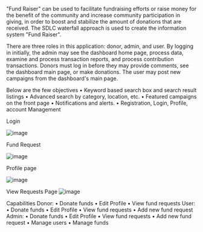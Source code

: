 "Fund Raiser" can be used to facilitate fundraising efforts or raise money for the benefit of the community and increase community participation in giving, in order to boost and stabilize the amount of donations that are received. The SDLC waterfall approach is used to create the information system "Fund Raiser".

There are three roles in this application: donor, admin, and user. By logging in initially, the admin may see the dashboard home page, process data, examine and process transaction reports, and process contribution transactions. Donors must log in before they may provide comments, see the dashboard main page, or make donations. The user may post new campaigns from the dashboard's main page.

Below are the few objectives
•	Keyword based search box and search result listings 
•	Advanced search by category, location, etc.
•	Featured campaigns on the front page 
•	Notifications and alerts. 
•	Registration, Login, Profile, account Management


Login

![image](https://github.com/vamshikusa/FundRaiser/assets/40212124/131d3ed4-dd0c-46ad-8159-669b173d6ba7)

Fund Request

![image](https://github.com/vamshikusa/FundRaiser/assets/40212124/f8cc4b8e-ef9f-4ec6-a81f-ea0c1ac0e220)

Profile page

![image](https://github.com/vamshikusa/FundRaiser/assets/40212124/89520019-0e64-4624-b0bd-48baf3680c1d)

View Requests Page
![image](https://github.com/vamshikusa/FundRaiser/assets/40212124/384edfbe-7cb8-40d2-843a-6605fc6267d9)


Capabilities
Donor:
•	Donate funds
•	Edit Profile
•	View fund requests
User:
•	Donate funds
•	Edit Profile
•	View fund requests
•	Add new fund request
Admin:
•	Donate funds
•	Edit Profile
•	View fund requests
•	Add new fund request
•	Manage users
•	Manage funds


